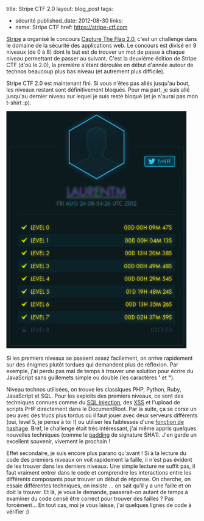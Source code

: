 title: Stripe CTF 2.0
layout: blog_post
tags:
- sécurité
published_date: 2012-08-30
links:
- name: Stripe CTF
  href: https://stripe-ctf.com


[Stripe](https://stripe.com/) a organisé le concours [Capture The Flag 2.0](https://stripe-ctf.com), c'est un challenge dans le domaine de la sécurité des applications web. Le concours est divisé en 9 niveaux (de 0 à 8) dont le but est de trouver un mot de passe à chaque niveau permettant de passer au suivant. C'est la deuxième édition de Stripe CTF (d'où le 2.0), la première s'étant déroulée en début d'année autour de technos beaucoup plus bas niveau (et autrement plus difficile).

Stripe CTF 2.0 est maintenant fini. Si vous n'êtes pas allés jusqu'au bout, les niveaux restant sont définitivement bloqués. Pour ma part, je suis allé jusqu'au dernier niveau sur lequel je suis resté bloqué (et je n'aurai pas mon t-shirt :p).

<span class="center">![Stripe CTF 2.0 final results](/static/img/stripe-ctf-2.0-results.png "Stripe CTF 2.0 final results")</span>

Si les premiers niveaux se passent assez facilement, on arrive rapidement sur des énigmes plutôt tordues qui demandent plus de réflexion. Par exemple, j'ai perdu pas mal de temps à trouver une solution pour écrire du JavaScript sans guillemets simple ou double (les caractères **'** et **"**).

Niveau technos utilisées, on trouve les classiques PHP, Python, Ruby, JavaScript et SQL. Pour les exploits des premiers niveaux, ce sont des techniques connues comme du [SQL injection](http://en.wikipedia.org/wiki/SQL_injection), des [XSS](http://en.wikipedia.org/wiki/Cross-site_scripting) et l'upload de scripts PHP directement dans le DocumentRoot. Par la suite, ça se corse un peu avec des trucs plus tordus où il faut jouer avec deux serveurs différents (oui, level 5, je pense à toi !) ou utiliser les faiblesses d'une [fonction de hashage](http://en.wikipedia.org/wiki/Hash_function). Bref, le challenge était très intéressant, j'ai même appris quelques nouvelles techniques (comme le [padding](http://en.wikipedia.org/wiki/Padding_%28cryptography%29) de signature SHA1). J'en garde un excellent souvenir, vivement le prochain !

Effet secondaire, je suis encore plus parano qu'avant ! Si à la lecture du code des premiers niveaux on voit rapidement la faille, il n'est pas évident de les trouver dans les derniers niveaux. Une simple lecture ne suffit pas, il faut vraiment entrer dans le code et comprendre les interactions entre les différents composants pour trouver un début de réponse. On cherche, on essaie différentes techniques, on insiste ... on sait qu'il y a une faille et on doit la trouver. Et là, je vous le demande, passerait-on autant de temps à examiner du code censé être correct pour trouver des failles ? Pas forcément... En tout cas, moi je vous laisse, j'ai quelques lignes de code à vérifier :)

